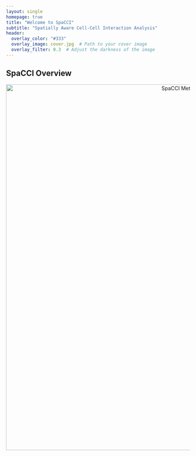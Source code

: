 ```yaml
---
layout: single
homepage: true
title: "Welcome to SpaCCI"
subtitle: "Spatially Aware Cell-Cell Interaction Analysis"
header:
  overlay_color: "#333"
  overlay_image: cover.jpg  # Path to your cover image
  overlay_filter: 0.3  # Adjust the darkness of the image
---
```


## SpaCCI Overview

<p align="center">
  <img width="1000" src="SPACCI Method Diagram.png" alt="SpaCCI Method Diagram">
</p>




